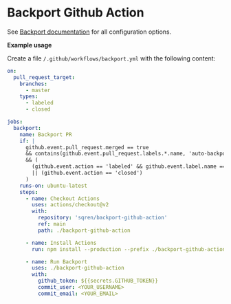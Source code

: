# Backport Github Action

See [Backport documentation](https://github.com/sqren/backport) for all configuration options.

**Example usage**

Create a file `/.github/workflows/backport.yml` with the following content:

```yml
on:
  pull_request_target:
    branches:
      - master
    types:
      - labeled
      - closed

jobs:
  backport:
    name: Backport PR
    if: |
      github.event.pull_request.merged == true
      && contains(github.event.pull_request.labels.*.name, 'auto-backport')
      && (
        (github.event.action == 'labeled' && github.event.label.name == 'auto-backport')
        || (github.event.action == 'closed')
      )
    runs-on: ubuntu-latest
    steps:
      - name: Checkout Actions
        uses: actions/checkout@v2
        with:
          repository: 'sqren/backport-github-action'
          ref: main
          path: ./backport-github-action

      - name: Install Actions
        run: npm install --production --prefix ./backport-github-action

      - name: Run Backport
        uses: ./backport-github-action
        with:
          github_token: ${{secrets.GITHUB_TOKEN}}
          commit_user: <YOUR_USERNAME>
          commit_email: <YOUR_EMAIL>
```
